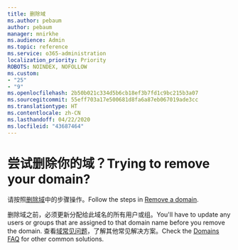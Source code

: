 ```yaml
---
title: 删除域
ms.author: pebaum
author: pebaum
manager: mnirkhe
ms.audience: Admin
ms.topic: reference
ms.service: o365-administration
localization_priority: Priority
ROBOTS: NOINDEX, NOFOLLOW
ms.custom:
- "25"
- "9"
ms.openlocfilehash: 2b50b021c334d5b6cb18ef3b7fd1c9bc215b3a07
ms.sourcegitcommit: 55eff703a17e500681d8fa6a87eb067019ade3cc
ms.translationtype: HT
ms.contentlocale: zh-CN
ms.lasthandoff: 04/22/2020
ms.locfileid: "43687464"
---
```

# <a name="trying-to-remove-your-domain"></a><span data-ttu-id="ca5db-102">尝试删除你的域？</span><span class="sxs-lookup"><span data-stu-id="ca5db-102">Trying to remove your domain?</span></span>

<span data-ttu-id="ca5db-103">请按照[删除域](https://docs.microsoft.com/office365/admin/get-help-with-domains/remove-a-domain)中的步骤操作。</span><span class="sxs-lookup"><span data-stu-id="ca5db-103">Follow the steps in [Remove a domain](https://docs.microsoft.com/office365/admin/get-help-with-domains/remove-a-domain).</span></span>
  
<span data-ttu-id="ca5db-104">删除域之前，必须更新分配给此域名的所有用户或组。</span><span class="sxs-lookup"><span data-stu-id="ca5db-104">You'll have to update any users or groups that are assigned to that domain name before you remove the domain.</span></span> <span data-ttu-id="ca5db-105">查看[域常见问题](https://docs.microsoft.com/office365/admin/setup/domains-faq)，了解其他常见解决方案。</span><span class="sxs-lookup"><span data-stu-id="ca5db-105">Check the [Domains FAQ](https://docs.microsoft.com/office365/admin/setup/domains-faq) for other common solutions.</span></span>
  